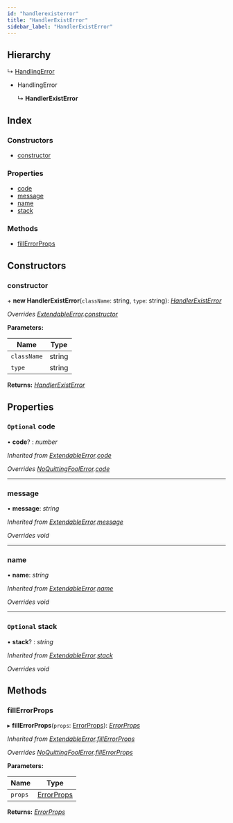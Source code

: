 ```yaml
---
id: "handlerexisterror"
title: "HandlerExistError"
sidebar_label: "HandlerExistError"
---
```


## Hierarchy

  ↳ [HandlingError](handlingerror.md)

* HandlingError

  ↳ **HandlerExistError**

## Index

### Constructors

* [constructor](handlerexisterror.md#constructor)

### Properties

* [code](handlerexisterror.md#optional-code)
* [message](handlerexisterror.md#message)
* [name](handlerexisterror.md#name)
* [stack](handlerexisterror.md#optional-stack)

### Methods

* [fillErrorProps](handlerexisterror.md#fillerrorprops)

## Constructors

###  constructor

\+ **new HandlerExistError**(`className`: string, `type`: string): *[HandlerExistError](handlerexisterror.md)*

*Overrides [ExtendableError](extendableerror.md).[constructor](extendableerror.md#constructor)*

**Parameters:**

Name | Type |
------ | ------ |
`className` | string |
`type` | string |

**Returns:** *[HandlerExistError](handlerexisterror.md)*

## Properties

### `Optional` code

• **code**? : *number*

*Inherited from [ExtendableError](extendableerror.md).[code](extendableerror.md#optional-code)*

*Overrides [NoQuittingFoolError](noquittingfoolerror.md).[code](noquittingfoolerror.md#optional-code)*

___

###  message

• **message**: *string*

*Inherited from [ExtendableError](extendableerror.md).[message](extendableerror.md#message)*

*Overrides void*

___

###  name

• **name**: *string*

*Inherited from [ExtendableError](extendableerror.md).[name](extendableerror.md#name)*

*Overrides void*

___

### `Optional` stack

• **stack**? : *string*

*Inherited from [ExtendableError](extendableerror.md).[stack](extendableerror.md#optional-stack)*

*Overrides void*

## Methods

###  fillErrorProps

▸ **fillErrorProps**(`props`: [ErrorProps](../modules/types.md#errorprops)): *[ErrorProps](../modules/types.md#errorprops)*

*Inherited from [ExtendableError](extendableerror.md).[fillErrorProps](extendableerror.md#fillerrorprops)*

*Overrides [NoQuittingFoolError](noquittingfoolerror.md).[fillErrorProps](noquittingfoolerror.md#fillerrorprops)*

**Parameters:**

Name | Type |
------ | ------ |
`props` | [ErrorProps](../modules/types.md#errorprops) |

**Returns:** *[ErrorProps](../modules/types.md#errorprops)*
